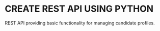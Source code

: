 # CREATE REST API USING PYTHON

REST API providing basic functionality for managing candidate profiles.

